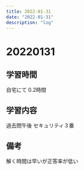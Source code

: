 ```yaml
---
title: 2022-01-31
date: "2022-01-31"
description: "log"
---
```


# 20220131

## 学習時間
自宅にて
0.2時間

## 学習内容
過去問午後
セキュリティ３番
## 備考
解く時間は早いが正答率が低い